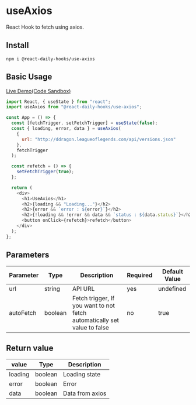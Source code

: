 # useAxios

React Hook to fetch using axios.

## Install

```
npm i @react-daily-hooks/use-axios
```

## Basic Usage

[Live Demo(Code Sandbox)](https://codesandbox.io/s/react-daily-hooksuse-axios-example-kur53)

```js
import React, { useState } from "react";
import useAxios from "@react-daily-hooks/use-axios";

const App = () => {
  const [fetchTrigger, setFetchTrigger] = useState(false);
  const { loading, error, data } = useAxios(
    {
      url: "http://ddragon.leagueoflegends.com/api/versions.json"
    },
    fetchTrigger
  );

  const refetch = () => {
    setFetchTrigger(true);
  };

  return (
    <div>
      <h1>UseAxios</h1>
      <h2>{loading && "Loading..."}</h2>
      <h2>{error && `error : ${error}`}</h2>
      <h2>{!loading && !error && data && `status : ${data.status}`}</h2>
      <button onClick={refetch}>refetch</button>
    </div>
  );
};
```

## Parameters

| Parameter | Type    | Description                                                              | Required | Default Value |
| --------- | ------- | ------------------------------------------------------------------------ | -------- | ------------- |
| url       | string  | API URL                                                                  | yes      | undefined     |
| autoFetch | boolean | Fetch trigger, If you want to not fetch automatically set value to false | no       | true          |

## Return value

| value   | Type    | Description     |
| ------- | ------- | --------------- |
| loading | boolean | Loading state   |
| error   | boolean | Error           |
| data    | boolean | Data from axios |
